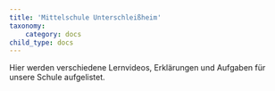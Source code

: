 ```yaml
---
title: 'Mittelschule Unterschleißheim'
taxonomy:
    category: docs
child_type: docs
---
```


Hier werden verschiedene Lernvideos, Erklärungen und Aufgaben für unsere Schule aufgelistet.

